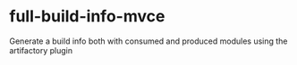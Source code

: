 # full-build-info-mvce
Generate a build info both with consumed and produced modules using the artifactory plugin
